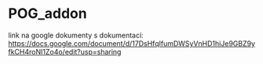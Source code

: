 # POG_addon
link na google dokumenty s dokumentací:
https://docs.google.com/document/d/17DsHfqIfumDWSyVnHD1hiJe9GBZ9yfkCH4roNI1Zo4o/edit?usp=sharing
